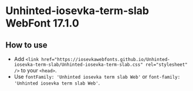 # Unhinted-iosevka-term-slab WebFont 17.1.0

## How to use

- Add `<link href="https://iosevkawebfonts.github.io/Unhinted-iosevka-term-slab/Unhinted-iosevka-term-slab.css" rel="stylesheet" />` to your `<head>`.
- Use `fontFamily: 'Unhinted iosevka term slab Web'` or `font-family: 'Unhinted iosevka term slab Web'`.
